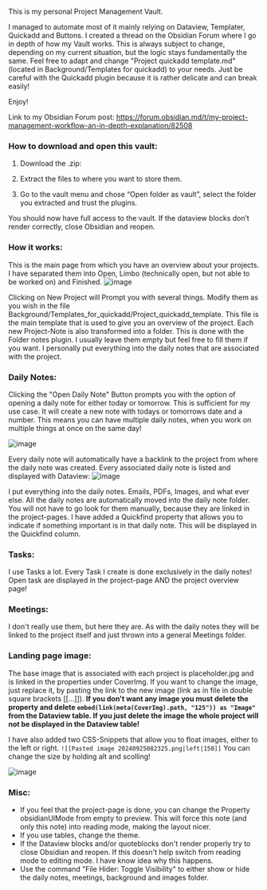 This is my personal Project Management Vault. 

I managed to automate most of it mainly relying on Dataview, Templater, Quickadd and Buttons. I created a thread on the Obsidian Forum where I go in depth of how my Vault works. This is always subject to change, depending on my current situation, but the logic stays fundamentally the same. Feel free to adapt and change "Project quickadd template.md" (located in Background/Templates for quickadd) to your needs. Just be careful with the Quickadd plugin because it is rather delicate and can break easily!

Enjoy!

Link to my Obsidian Forum post: https://forum.obsidian.md/t/my-project-management-workflow-an-in-depth-explanation/82508

### How to download and open this vault:
1. Download the .zip:

2. Extract the files to where you want to store them.

3. Go to the vault menu and chose “Open folder as vault”, select the folder you extracted and trust the plugins.

You should now have full access to the vault. If the dataview blocks don’t render correctly, close Obsidian and reopen.

### How it works:
This is the main page from which you have an overview about your projects. I have separated them into Open, Limbo (technically open, but not able to be worked on) and Finished. 
![image](https://github.com/user-attachments/assets/d0d9ff1a-e368-41b6-b1b7-0c29362fc034)

Clicking on New Project will Prompt you with several things. Modify them as you wish in the file Background/Templates_for_quickadd/Project_quickadd_template. This file is the main template that is used to give you an overview of the project. 
Each new Project-Note is also transformed into a folder. This is done with the Folder notes plugin. I usually leave them empty but feel free to fill them if you want. I personally put everything into the daily notes that are associated with the project. 

### Daily Notes:
Clicking the "Open Daily Note" Button prompts you with the option of opening a daily note for either today or tomorrow. This is sufficient for my use case. It will create a new note with todays or tomorrows date and a number. This means you can have multiple daily notes, when you work on multiple things at once on the same day!

![image](https://github.com/user-attachments/assets/f21839cb-5ce7-4553-b1e1-8440f8e42fc6)

Every daily note will automatically have a backlink to the project from where the daily note was created. Every associated daily note is listed and displayed with Dataview: 
![image](https://github.com/user-attachments/assets/cd25080e-7c64-4e20-9f42-310a06295bd2)

I put everything into the daily notes. Emails, PDFs, Images, and what ever else. All the daily notes are automatically moved into the daily note folder. You will not have to go look for them manually, because they are linked in the project-pages.
I have added a Quickfind property that allows you to indicate if something important is in that daily note. This will be displayed in the Quickfind column. 

### Tasks:
I use Tasks a lot. Every Task I create is done exclusively in the daily notes! Open task are displayed in the project-page AND the project overview page! 

### Meetings: 
I don't really use them, but here they are. As with the daily notes they will be linked to the project itself and just thrown into a general Meetings folder. 

### Landing page image: 
The base image that is associated with each project is placeholder.jpg and is linked in the properties under CoverImg. If you want to change the image, just replace it, by pasting the link to the new image (link as in file in double square brackets [[...]]). 
**If you don't want any image you must delete the property and delete `embed(link(meta(CoverImg).path, "125")) as "Image"` from the Dataview table. If you just delete the image the whole project will not be displayed in the Dataview table!**

I have also added two CSS-Snippets that allow you to float images, either to the left or right. `![[Pasted image 20240925082325.png|left|150]]` You can change the size by holding alt and scolling! 

![image](https://github.com/user-attachments/assets/3a402e8b-a509-40e5-ac64-d441b218363e)

### Misc:
- If you feel that the project-page is done, you can change the Property obsidianUIMode from empty to preview. This will force this note (and only this note) into reading mode, making the layout nicer. 
- If you use tables, change the theme.
- If the Dataview blocks and/or quoteblocks don't render properly try to close Obsidian and reopen. If this doesn't help switch from reading mode to editing mode. I have know idea why this happens.
- Use the command "File Hider: Toggle Visibility" to either show or hide the daily notes, meetings, background and images folder.


